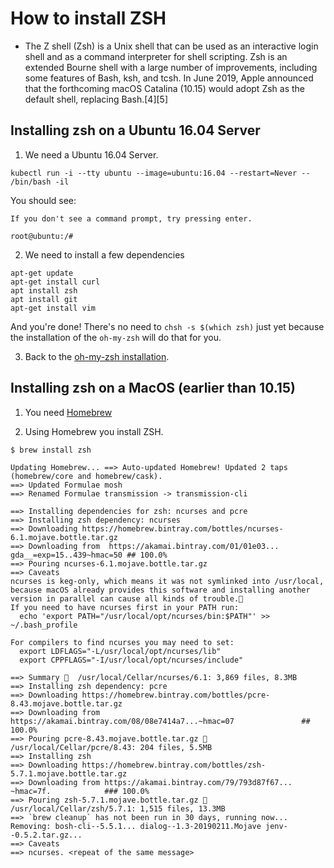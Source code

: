 # How to install ZSH

* The Z shell (Zsh) is a Unix shell that can be used as an interactive login shell and as a command interpreter for shell scripting. Zsh is an extended Bourne shell with a large number of improvements, including some features of Bash, ksh, and tcsh. In June 2019, Apple announced that the forthcoming macOS Catalina (10.15) would adopt Zsh as the default shell, replacing Bash.[4][5]


## Installing zsh on a Ubuntu 16.04 Server

1. We need a Ubuntu 16.04 Server.

```
kubectl run -i --tty ubuntu --image=ubuntu:16.04 --restart=Never -- /bin/bash -il
```

You should see:

```
If you don't see a command prompt, try pressing enter.

root@ubuntu:/#
```

2. We need to install a few dependencies

```
apt-get update
apt-get install curl
apt install zsh
apt install git
apt-get install vim
```

And you're done! There's no need to `chsh -s $(which zsh)` just yet because the installation of the `oh-my-zsh` will do that for you.

3. Back to the [oh-my-zsh installation](https://github.com/rm511130/pks-zsh-autocomplete-plugin/blob/master/README.MD/#Installation).


## Installing zsh on a MacOS (earlier than 10.15)

1. You need [Homebrew](https://treehouse.github.io/installation-guides/mac/homebrew)

2. Using Homebrew you install ZSH.

```
$ brew install zsh 

Updating Homebrew... ==> Auto-updated Homebrew! Updated 2 taps (homebrew/core and homebrew/cask).
==> Updated Formulae mosh
==> Renamed Formulae transmission -> transmission-cli

==> Installing dependencies for zsh: ncurses and pcre
==> Installing zsh dependency: ncurses
==> Downloading https://homebrew.bintray.com/bottles/ncurses-6.1.mojave.bottle.tar.gz
==> Downloading from  https://akamai.bintray.com/01/01e03... gda__=exp=15..439~hmac=50 ## 100.0%
==> Pouring ncurses-6.1.mojave.bottle.tar.gz
==> Caveats
ncurses is keg-only, which means it was not symlinked into /usr/local, because macOS already provides this software and installing another version in parallel can cause all kinds of trouble.
If you need to have ncurses first in your PATH run:
  echo 'export PATH="/usr/local/opt/ncurses/bin:$PATH"' >> ~/.bash_profile

For compilers to find ncurses you may need to set:
  export LDFLAGS="-L/usr/local/opt/ncurses/lib"
  export CPPFLAGS="-I/usr/local/opt/ncurses/include"

==> Summary 🍺  /usr/local/Cellar/ncurses/6.1: 3,869 files, 8.3MB
==> Installing zsh dependency: pcre
==> Downloading https://homebrew.bintray.com/bottles/pcre-8.43.mojave.bottle.tar.gz
==> Downloading from https://akamai.bintray.com/08/08e7414a7...~hmac=07               ## 100.0%
==> Pouring pcre-8.43.mojave.bottle.tar.gz 🍺  /usr/local/Cellar/pcre/8.43: 204 files, 5.5MB
==> Installing zsh
==> Downloading https://homebrew.bintray.com/bottles/zsh-5.7.1.mojave.bottle.tar.gz
==> Downloading from https://akamai.bintray.com/79/793d87f67... ~hmac=7f.            ### 100.0%
==> Pouring zsh-5.7.1.mojave.bottle.tar.gz 🍺  /usr/local/Cellar/zsh/5.7.1: 1,515 files, 13.3MB
==> `brew cleanup` has not been run in 30 days, running now...
Removing: bosh-cli--5.5.1... dialog--1.3-20190211.Mojave jenv--0.5.2.tar.gz... 
==> Caveats
==> ncurses. <repeat of the same message>
```
